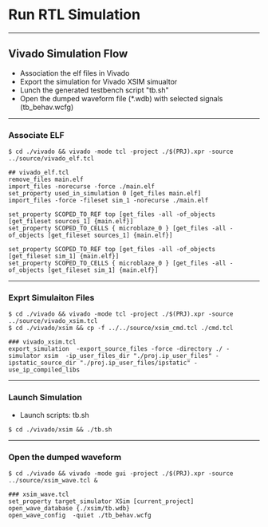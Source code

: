 # Run RTL Simulation

---
## Vivado Simulation Flow

* Association the elf files in Vivado
* Export the simulation for Vivado XSIM simualtor
* Lunch the generated testbench script "tb.sh"
* Open the dumped waveform file (*.wdb) with selected signals (tb_behav.wcfg)

---
### Associate ELF
```
$ cd ./vivado && vivado -mode tcl -project ./$(PRJ).xpr -source ../source/vivado_elf.tcl

## vivado_elf.tcl
remove_files main.elf
import_files -norecurse -force ./main.elf
set_property used_in_simulation 0 [get_files main.elf]
import_files -force -fileset sim_1 -norecurse ./main.elf

set_property SCOPED_TO_REF top [get_files -all -of_objects [get_fileset sources_1] {main.elf}]
set_property SCOPED_TO_CELLS { microblaze_0 } [get_files -all -of_objects [get_fileset sources_1] {main.elf}]

set_property SCOPED_TO_REF top [get_files -all -of_objects [get_fileset sim_1] {main.elf}]
set_property SCOPED_TO_CELLS { microblaze_0 } [get_files -all -of_objects [get_fileset sim_1] {main.elf}]
```

---
### Exprt Simulaiton Files
```
$ cd ./vivado && vivado -mode tcl -project ./$(PRJ).xpr -source ../source/vivado_xsim.tcl
$ cd ./vivado/xsim && cp -f ../../source/xsim_cmd.tcl ./cmd.tcl

### vivado_xsim.tcl
export_simulation  -export_source_files -force -directory ./ -simulator xsim  -ip_user_files_dir "./proj.ip_user_files" -ipstatic_source_dir "./proj.ip_user_files/ipstatic" -use_ip_compiled_libs

```

---
### Launch Simulation
* Launch scripts: tb.sh
```
$ cd ./vivado/xsim && ./tb.sh
```


---
### Open the dumped waveform

```
$ cd ./vivado && vivado -mode gui -project ./$(PRJ).xpr -source ../source/xsim_wave.tcl &

### xsim_wave.tcl
set_property target_simulator XSim [current_project]
open_wave_database {./xsim/tb.wdb}
open_wave_config  -quiet ./tb_behav.wcfg
```

